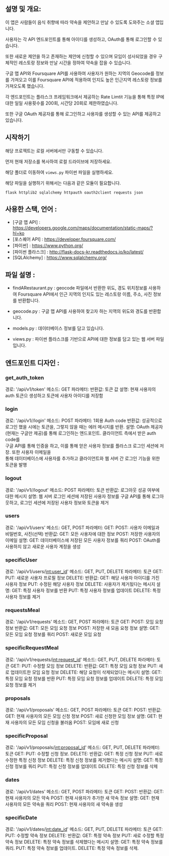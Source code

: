 ## 설명 및 개요: 

이 앱은 사람들이 음식 취향에 따라 약속을 제안하고 만날 수 있도록 도와주는 소셜 앱입니다. 

사용자는 각 API 엔드포인트를 통해 아이디를 생성하고, OAuth를 통해 로그인할 수 있습니다. 

또한 새로운 제안을 하고 존재하는 제안에 신청할 수 있으며 모임이 성사되었을 경우 구체적인 레스토랑 정보와 만날 시간을 정하여 약속을 잡을 수 있습니다. 

구글 맵 API와 Foursquare API를 사용하여 사용자가 원하는 지역의 Geocode를 정보를 가져오고 이를 Foursquare API에 적용하여 인지도 높은 인근지역 레스토랑 정보를 가져오도록 했습니다. 

각 엔드포인트는 플라스크 프레임워크에서 제공하는 Rate Limtit 기능을 통해 특정 IP에 대한 일일 사용횟수를 200회, 시간당 20회로 제한하였습니다. 

또한 구글 OAuth 제공자를 통해 로그인하고 사용자를 생성할 수 있는 API를 제공하고 있습니다.


## 시작하기

해당 프로젝트는 로컬 서버에서만 구동할 수 있습니다.

먼저 현재 저장소를 복사하여 로컬 드라이브에 저장하세요.

해당 폴더로 이동하여 `views.py` 파이썬 파일을 실행하세요.

해당 파일을 실행하기 위해서는 다음과 같은 모듈이 필요합니다.

`
flask
httplib2
sqlalchemy
httpauth
oauth2client
requests
json
`


## 사용한 스택, 언어 :

* [구글 맵 API] : <https://developers.google.com/maps/documentation/static-maps/?hl=ko>
* [포스퀘어 API] : <https://developer.foursquare.com/>
* [파이썬] : <https://www.python.org/>
* [파이썬 플라스크] : <http://flask-docs-kr.readthedocs.io/ko/latest/>
* [SQLAlchemy] : <https://www.sqlalchemy.org/>


## 파일 설명 :

- findARestaurant.py : geocode 파일에서 반환한 위도, 경도 위치정보를 사용하여 Foursquare API에서 인근 지역의 인지도 있는 레스토랑 이름, 주소, 사진 정보를 반환합니다.

- geocode.py : 구글 맵 API를 사용하여 찾고자 하는 지역의 위도와 경도를 반환합니다.

- models.py : 데이터베이스 정보를 담고 있습니다.

- views.py : 파이썬 플라스크를 기반으로 API에 대한 정보를 담고 있는 웹 서버 파일입니다.


## 엔드포인트 디자인 :

### get_auth_token

경로: '/api/v1/token'
메소드: GET
파라메터: 
반환값: 토큰 값
설명: 현재 사용자의 auth 토큰으 생성하고 토큰에 사용자 아이디를 저장함

### login

경로: '/api/v1/<provider>/login'
메소드: POST
파라메터: 1회용 Auth code
반환값: 성공적으로 로그인 했을 시에는 토큰을, 그렇지 않을 때는 에러 메시지를 반환.
설명: OAuth 제공자(현재는 구글만 제공)를 통해 로그인하는 엔드포인트. 클라이언트 측에서 받은 auth code를 \
	 구글 API를 통해 인증을 하고, 이를 통해 얻은 사용자 정보를 플라스크 로그인 세션에 저장. 또한 사용자 이메일을\
	 통해 데이터베이스에 사용자를 추가하고 클라이언트와 웹 서버 간 로그인 기능을 위한 토큰을 발행



### logout

경로: '/api/v1/<provider>/logout'
메소드: POST
파라메터: 토큰
반환값: 로그아웃 성공 여부에 대한 메시지
설명: 웹 서버 로그인 세션에 저장된 사용자 정보를 구글 API를 통해 로그아웃하고, 로그인 세션에 저장된 사용자 정보와 토큰을 제거


### users

경로: '/api/v1/users'
메소드: GET, POST
파라메터: 
	GET:
	POST: 사용자 이메일과 비밀번호, 사진(선택)
반환값:
	GET: 모든 사용자에 대한 정보
	POST: 저장한 사용자의 이메일
설명: 
	GET: 데이터베이스에 저장된 모든 사용자 정보를 쿼리
	POST: OAuth를 사용하지 않고 새로운 사용자 계정을 생성


### specificUser

경로: '/api/v1/users/<int:user_id>'
메소드: GET, PUT, DELETE
파라메터: 토큰
	GET: 
	PUT: 새로운 사용자 프로필 정보
	DELETE:
반환값:
	GET: 해당 사용자 아이디를 가진 사용자 정보
	PUT: 수정된 해당 사용자 정보
	DELETE: 사용자가 제거됬다는 메시지
설명: 
	GET: 특정 사용자 정보를 반환
	PUT: 특정 사용자 정보를 업데이트
	DELETE: 특정 사용자 정보를 제거


### requestsMeal

경로: '/api/v1/requests'
메소드: GET, POST
파라메터: 토큰
	GET: 
	POST: 모임 요청 정보
반환값:
	GET: 모든 모임 요청 정보
	POST: 저장한 새 모음 요청 정보
설명: 
	GET: 모든 모임 요청 정보를 쿼리
	POST: 새로운 모임 요청


### specificRequestMeal

경로: '/api/v1/requests/<int:request_id>'
메소드: GET, PUT, DELETE
파라메터: 토큰
	GET: 
	PUT: 수정할 모임 정보
	DELETE:
반환값:
	GET: 특정 모임 요청 정보
	PUT: 새로 업데이트한 모임 요청 정보
	DELETE: 해당 요청이 삭제되었다는 메시지
설명: 
	GET: 특정 모임 요청 정보를 반환
	PUT: 특정 모임 요청 정보를 업데이트
	DELETE: 특정 모임 요청 정보를 제거


### proposals

경로: '/api/v1/proposals'
메소드: GET, POST
파라메터: 토큰
	GET:
	POST: 
반환값:
	GET: 현재 사용자의 모든 모임 신청 정보
	POST: 새로 신청한 모임 정보
설명: 
	GET: 현재 사용자의 모든 모임 신청을 불러옴
	POST: 모임에 새로 신청


### specificProposal

경로: '/api/v1/proposals/<int:proposal_id>'
메소드: GET, PUT, DELETE
파라메터: 토큰
	GET: 
	PUT: 수정할 신청 정보.
	DELETE:
반환값:
	GET: 특정 신청 정보
	PUT: 새로 수정한 특정 신청 정보
	DELETE: 특정 신청 정보를 제거했다는 메시지
설명: 
	GET: 특정 신청 정보를 쿼리
	PUT: 특정 신청 정보를 업데이트
	DELETE: 특정 신청 정보를 삭제


### dates

경로: '/api/v1/dates'
메소드: GET, POST
파라메터: 토큰
	GET:
	POST: 
반환값:
	GET: 현재 사용자의 모든 약속
	POST: 현재 사용자가 추가한 새 약속 정보
설명: 
	GET: 현재 사용자의 모든 약속을 쿼리
	POST: 현재 사용자의 새 약속을 생성


### specificDate

경로: '/api/v1/dates/<int:date_id>'
메소드: GET, PUT, DELETE
파라메터: 토큰
	GET: 
	PUT: 수정할 약속 정보
	DELETE:
반환값:
	GET: 특정 약속 정보
	PUT: 새로 수정할 특정 약속 정보
	DELETE: 특정 약속 정보를 삭제했다는 메시지
설명: 
	GET: 특정 약속 정보를 쿼리.
	PUT: 특정 약속 정보를 업데이트.
	DELETE: 특정 약속 정보를 삭제.





